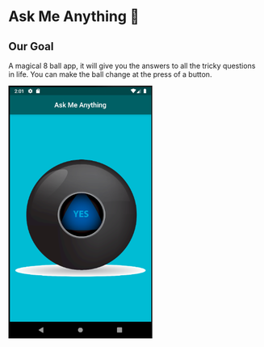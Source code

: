# Ask Me Anything 🎱

## Our Goal

A magical 8 ball app, it will give you the answers to all the tricky questions in life. You can make the ball change at the press of a button.

<img src='readme/app.PNG' height = 500>